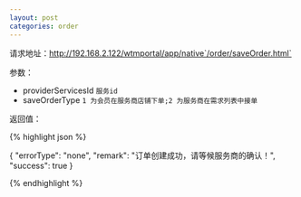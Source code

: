 ```yaml
---
layout: post
categories: order
---
```

请求地址：http://192.168.2.122/wtmportal/app/native`/order/saveOrder.html`

参数：

- providerServicesId `服务id`
- saveOrderType `1 为会员在服务商店铺下单;2 为服务商在需求列表中接单`


返回值：

{% highlight json %}

{
   "errorType": "none",
    "remark": "订单创建成功，请等候服务商的确认！",
    "success": true
}

{% endhighlight %}
